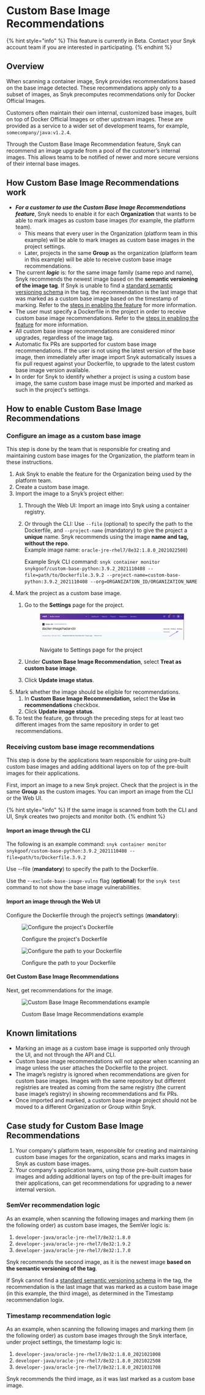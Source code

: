 # Custom Base Image Recommendations

{% hint style="info" %}
This feature is currently in Beta. Contact your Snyk account team if you are interested in participating.
{% endhint %}

## **Overview**

When scanning a container image, Snyk provides recommendations based on the base image detected. These recommendations apply only to a subset of images, as Snyk precomputes recommendations only for Docker Official Images.

Customers often maintain their own internal, customized base images, built on top of Docker Official Images or other upstream images. These are provided as a service to a wider set of development teams, for example, `somecompany/java:v1.2.4`.

Through the Custom Base Image Recommendation feature, Snyk can recommend an image upgrade from a pool of the customer’s internal images. This allows teams to be notified of newer and more secure versions of their internal base images.

## How Custom Base Image Recommendations work

* _**For a customer to use the Custom Base Image Recommendations feature**_, Snyk needs to enable it for each **Organization** that wants to be able to mark images as custom base images (for example, the platform team).
  * This means that every user in the Organization (platform team in this example) will be able to mark images as custom base images in the project settings.
  * Later, projects in the same **Group** as the organization (platform team in this example) will be able to receive custom base image recommendations.
* The current _**logic**_ is: for the same image family (same repo and name), Snyk recommends the newest image based on the **semantic versioning of the image tag**. If Snyk is unable to find a [standard semantic versioning schema](https://semver.org/) in the tag, the recommendation is the last image that was marked as a custom base image based on the timestamp of marking. Refer to the [steps in enabling the feature](custom-base-image-recommendations.md#how-to-enable-custom-base-image-recommendations) for more information.
* The user must specify a Dockerfile in the project in order to receive custom base image recommendations. Refer to the [steps in enabling the feature](custom-base-image-recommendations.md#how-to-enable-custom-base-image-recommendations) for more information.
* All custom base image recommendations are considered minor upgrades, regardless of the image tag.
* Automatic fix PRs are supported for custom base image recommendations. If the user is not using the latest version of the base image, then immediately after image import Snyk automatically issues a fix pull request against your Dockerfile, to upgrade to the latest custom base image version available.
* In order for Snyk to identify whether a project is using a custom base image, the same custom base image must be imported and marked as such in the project's settings.

## **How to enable Custom Base Image Recommendations**

### Configure an image as a custom base image

This step is done by the team that is responsible for creating and maintaining custom base images for the Organization, the platform team in these instructions.

1. Ask Snyk to enable the feature for the Organization being used by the platform team.
2. Create a custom base image.
3. Import the image to a Snyk’s project either:
   1. Through the Web UI: Import an image into Snyk using a container registry.
   2.  Or through the CLI: Use `--file` (optional) to specify the path to the Dockerfile, and `--project-name` (mandatory) to give the project a **unique** name. Snyk recommends using the image **name and tag, without the repo**.\
       Example image name: `oracle-jre-rhel7/8e32:1.8.0_2021022508`)

       Example Snyk CLI command: `snyk container monitor snykgoof/custom-base-python:3.9.2_2021110408 --file=path/to/Dockerfile.3.9.2 --project-name=custom-base-python:3.9.2_2021110408 --org=ORGANIZATION_ID/ORGANIZATION_NAME`
4. Mark the project as a custom base image.
   1.  Go to the **Settings** page for the project.

       <figure><img src="../../.gitbook/assets/image (14).png" alt="Navigate to Settings page for the project"><figcaption><p>Navigate to Settings page for the project</p></figcaption></figure>
   2. Under **Custom Base Image Recommendation**, select **Treat as custom base image**.
   3. Click **Update image status**.
5. Mark whether the image should be eligible for recommendations.
   1. In **Custom Base Image Recommendation,** select the **Use in recommendations** checkbox.
   2. Click **Update image status**.
6. To test the feature, go through the preceding steps for at least two different images from the same repository in order to get recommendations.

### Receiving custom base image recommendations

This step is done by the applications team responsible for using pre-built custom base images and adding additional layers on top of the pre-built images for their applications.

First, import an image to a new Snyk project. Check that the project is in the same **Group** as the custom images. You can import an image from the CLI or the Web UI.

{% hint style="info" %}
If the same image is scanned from both the CLI and UI, Snyk creates two projects and monitor both.
{% endhint %}

#### Import an image through the CLI

The following is an example command: `snyk container monitor snykgoof/custom-base-python:3.9.2_2021110408 --file=path/to/Dockerfile.3.9.2`

Use --file (**mandatory**) to specify the path to the Dockerfile.

Use the -`-exclude-base-image-vulns` flag (**optional**) for the `snyk test` command to not show the base image vulnerabilities.

#### Import an image through the Web UI

Configure the Dockerfile through the project’s settings (**mandatory**):

<figure><img src="https://lh5.googleusercontent.com/tPfU1mB9wZ-eSLTXHh5lRG58zh5xsnoTggeQ1xA7s7yShWoIZm4rfy4_qoE-aFGr4wYucMJrUebsmwri4Ba8B4bHZ5Nd4ax_qvv5vxdIJZbNAdH3JGI_uwhALj7U99bOS57s3xPI" alt="Configure the project&#x27;s Dockerfile"><figcaption><p>Configure the project's Dockerfile</p></figcaption></figure>

<figure><img src="https://lh5.googleusercontent.com/4cyspvfpv1ZA-4rmhU7DzngLigf8c6rgEu5d7wHiiy7QMbIHy8Qw6qqS0VLEAEYpAfBADISvvQAyCkGqeoBgKxexDxzVPBJvNzB44MSvBzGlPd0NNuWrZyv_73NggOYlSjZCER0z" alt="Configure the path to your Dockerfile"><figcaption><p>Configure the path to your Dockerfile</p></figcaption></figure>

#### Get Custom Base Image Recommendations

Next, get recommendations for the image.

<figure><img src="https://lh5.googleusercontent.com/G--7GkeQ6i0bwTWE1tdC_Gg5d727JdQQfclEQ1n2opt5vtRDjT2FBChFpSZBD9V1TleoLigSzhtEERg4tfVI6yIua5Q5nGeNycmR93BYCG1DsiREvhNWKtFdZ4imJZvC1ypmDKOI" alt="Custom Base Image Recommendations example"><figcaption><p>Custom Base Image Recommendations example</p></figcaption></figure>

## Known limitations

* Marking an image as a custom base image is supported only through the UI, and not through the API and CLI.
* Custom base image recommendations will not appear when scanning an image unless the user attaches the Dockerfile to the project.
* The image’s registry is ignored when recommendations are given for custom base images. Images with the same repository but different registries are treated as coming from the same registry (the current base image’s registry) in showing recommendations and fix PRs.
* Once imported and marked, a custom base image project should not be moved to a different Organization or Group within Snyk.

## **Case study for Custom Base Image Recommendations**

1. Your company's platform team, responsible for creating and maintaining custom base images for the organization, scans and marks images in Snyk as custom base images.
2. Your company's application teams, using those pre-built custom base images and adding additional layers on top of the pre-built images for their applications, can get recommendations for upgrading to a newer internal version.

### **SemVer recommendation logic**

As an example, when scanning the following images and marking them (in the following order) as custom base images, the SemVer logic is:

1. `developer-java/oracle-jre-rhel7/8e32:1.8.0`
2. `developer-java/oracle-jre-rhel7/8e32:1.9.2`
3. `developer-java/oracle-jre-rhel7/8e32:1.7.0`

Snyk recommends the second image, as it is the newest image **based on the semantic versioning of the tag**.

If Snyk cannot find a [standard semantic versioning schema](https://semver.org/) in the tag, the recommendation is the last image that was marked as a custom base image (in this example, the third image), as determined in the Timestamp recommendation logix.

### **Timestamp recommendation logic**

As an example, when scanning the following images and marking them (in the following order) as custom base images through the Snyk interface, under project settings, the timestamp logic is:

1. `developer-java/oracle-jre-rhel7/8e32:1.8.0_2021021008`
2. `developer-java/oracle-jre-rhel7/8e32:1.8.0_2021022508`
3. `developer-java/oracle-jre-rhel7/8e32:1.8.0_2021031708`

Snyk recommends the third image, as it was last marked as a custom base image.
